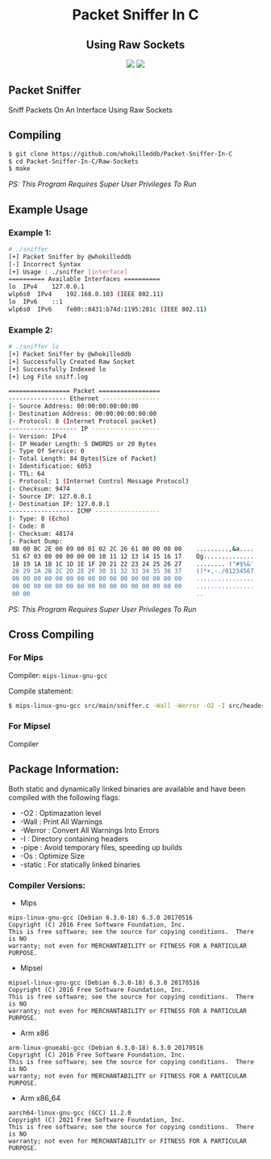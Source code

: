 <h1 align="center">Packet Sniffer In C</h1>
<h2 align="center">Using Raw Sockets</h2>
<p align="center">
<a href="./LICENSE.md"><img src="https://img.shields.io/badge/License-GPL%20v2-blue.svg"></a>
<img src="https://img.shields.io/badge/Made%20With-C-green.svg"></a>

<h2>Packet Sniffer</h2>
<p>Sniff Packets On An Interface Using Raw Sockets</p>

## Compiling
```bash
$ git clone https://github.com/whokilleddb/Packet-Sniffer-In-C
$ cd Packet-Sniffer-In-C/Raw-Sockets
$ make
```
_PS: This Program Requires Super User Privileges To Run_

## Example Usage

### Example 1:
```bash
# ./sniffer
[+] Packet Sniffer by @whokilleddb
[-] Incorrect Syntax
[+] Usage : ./sniffer [interface]
========== Available Interfaces ==========
lo	IPv4	127.0.0.1
wlp6s0	IPv4	192.168.0.103 (IEEE 802.11)
lo	IPv6	::1
wlp6s0	IPv6	fe80::8431:b74d:1195:281c (IEEE 802.11)
```
### Example 2:
```bash
# ./sniffer lo                                            
[+] Packet Sniffer by @whokilleddb
[+] Successfully Created Raw Socket
[+] Successfully Indexed lo
[+] Log File sniff.log

================= Packet =================
---------------- Ethernet ----------------
|- Source Address: 00:00:00:00:00:00
|- Destination Address: 00:00:00:00:00:00
|- Protocol: 8 (Internet Protocol packet)
------------------- IP -------------------
|- Version: IPv4
|- IP Header Length: 5 DWORDS or 20 Bytes
|- Type Of Service: 0
|- Total Length: 84 Bytes(Size of Packet)
|- Identification: 6053
|- TTL: 64
|- Protocol: 1 (Internet Control Message Protocol)
|- Checksum: 9474
|- Source IP: 127.0.0.1
|- Destination IP: 127.0.0.1
------------------ ICMP ------------------
|- Type: 8 (Echo)
|- Code: 0
|- Checksum: 48174
|- Packet Dump: 
 08 00 BC 2E 00 09 00 01 02 2C 26 61 00 00 00 00    .........,&a....
 51 67 03 00 00 00 00 00 10 11 12 13 14 15 16 17    Qg..............
 18 19 1A 1B 1C 1D 1E 1F 20 21 22 23 24 25 26 27    ........ !"#$%&'
 28 29 2A 2B 2C 2D 2E 2F 30 31 32 33 34 35 36 37    ()*+,-./01234567
 00 00 00 00 00 00 00 00 00 00 00 00 00 00 00 00    ................
 00 00 00 00 00 00 00 00 00 00 00 00 00 00 00 00    ................
 00 00                                              ..

```

_PS: This Program Requires Super User Privileges To Run_

## Cross Compiling 

### For Mips

Compiler: `mips-linux-gnu-gcc`

Compile statement:
```bash
$ mips-linux-gnu-gcc src/main/sniffer.c -Wall -Werror -O2 -I src/headers -I src/globals -pipe -Os -o sniffer-mips 
```
### For Mipsel

Compiler

## Package Information:

Both static and dynamically linked binaries are available and have been compiled with the following flags:
  - -O2 : Optimazation level
  - -Wall : Print All Warnings 
  - -Werror : Convert All Warnings Into Errors
  - -I : Directory containing headers
  - -pipe : Avoid temporary files, speeding up builds
  - -Os : Optimize Size
  - -static : For statically linked binaries

### Compiler Versions:
- Mips
```
mips-linux-gnu-gcc (Debian 6.3.0-18) 6.3.0 20170516
Copyright (C) 2016 Free Software Foundation, Inc.
This is free software; see the source for copying conditions.  There is NO
warranty; not even for MERCHANTABILITY or FITNESS FOR A PARTICULAR PURPOSE.
```
- Mipsel 
```
mipsel-linux-gnu-gcc (Debian 6.3.0-18) 6.3.0 20170516
Copyright (C) 2016 Free Software Foundation, Inc.
This is free software; see the source for copying conditions.  There is NO
warranty; not even for MERCHANTABILITY or FITNESS FOR A PARTICULAR PURPOSE.
```
- Arm x86
```
arm-linux-gnueabi-gcc (Debian 6.3.0-18) 6.3.0 20170516
Copyright (C) 2016 Free Software Foundation, Inc.
This is free software; see the source for copying conditions.  There is NO
warranty; not even for MERCHANTABILITY or FITNESS FOR A PARTICULAR PURPOSE.
```
- Arm x86_64
```
aarch64-linux-gnu-gcc (GCC) 11.2.0
Copyright (C) 2021 Free Software Foundation, Inc.
This is free software; see the source for copying conditions.  There is NO
warranty; not even for MERCHANTABILITY or FITNESS FOR A PARTICULAR PURPOSE.
```
